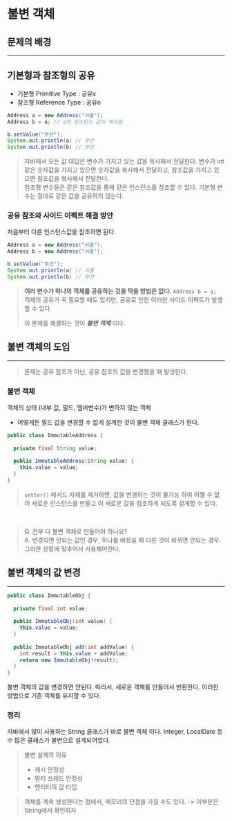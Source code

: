 # 불변 객체

## 문제의 배경

---


## 기본형과 참조형의 공유
- 기본형 Primitive Type : 공유x
- 참조형 Reference Type : 공유o

```java
Address a = new Address("서울");
Address b = a; // a의 인스턴스 값이 복사됨

b.setValue("부산");
System.out.println(a) // 부산
System.out.println(b) // 부산
```

>자바에서 모든 값 대입은 변수가 가지고 있는 값을 복사해서 전달한다. 변수가 int 같은 숫자값을 가지고 있으면 숫자값을 복사해서 전달하고, 참조값을 가지고 있으면 참조값을 복사해서 전달한다.  
> 참조형 변수들은 같은 참조값을 통해 같은 인스턴스를 참조할 수 있다.
> 기본형 변수는 절대로 같은 값을 공유하지 않는다.


### 공유 참조와 사이드 이펙트 해결 방안
처음부터 다른 인스턴스값을 참조하면 된다.

```java
Address a = new Address("서울");
Address b = new Address("서울");

b.setValue("부산");
System.out.println(a) // 서울
System.out.println(b) // 부산
```


> **여러 변수가 하나의 객체를 공유하는 것을 막을 방법은 없다.** `Address b = a;`  
> 객체의 공유가 꼭 필요할 때도 있지만, 공유로 인한 이러한 사이드 이펙트가 발생할 수 있다.
> 
> 이 문제를 해결하는 것이 ***불변 객체*** 이다.


## 불변 객체의 도입

---

> 문제는 공유 참조가 아닌, 공유 참조의 값을 변경했을 때 발생한다.

### 불변 객체
객체의 상태 (내부 값, 필드, 멤버변수)가 변하지 않는 객체
  - 어떻게든 필드 값을 변경할 수 없게 설계한 것이 불변 객체 클래스가 된다.
```java
public class ImmutableAddress {
  
  private final String value;
  
  public ImmutableAddress(String value) {
    this.value = value;
  }
}
```

> `setter()` 메서드 자체를 제거하면, 값을 변경하는 것이 불가능 하여 어쩔 수 없이 새로운 인스턴스를 만들고 이 새로운 값을 참조하게 되도록 설계할 수 있다.

<br>

> Q. 전부 다 불변 객체로 만들어야 하나요?  
> A. 변경되면 안되는 값인 경우, 하나를 바꿨을 때 다른 것이 바뀌면 안되는 경우. 그러한 상황에 맞추어서 사용해야한다.

## 불변 객체의 값 변경

---

```java
public class ImmutableObj {
  
  private final int value;
  
  public ImmutableObj(int value) {
    this.value = value;
  }
  
  public ImmutableObj add(int addValue) {
    int result = this.value + addValue;
    return new ImmutableObj(result);
  }
}
```
불변 객체의 값을 변경하면 안된다. 따라서, 새로운 객체를 만들어서 반환한다.
이러한 방법으로 기존 객체를 유지할 수 있다.


### 정리

자바에서 많이 사용하는 String 클래스가 바로 불변 객체 이다. Integer, LocalDate 등 수 많은 클래스가 불변으로 설계되어있다.

> 불변 설계의 이유
> - 캐시 안정성
> - 멀티 쓰레드 안정성
> - 엔티티의 값 타입

> 객체를 계속 생성한다는 점에서, 메모리의 단점을 가질 수도 있다. -> 이부분은 String에서 확인하자

